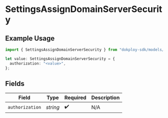 # SettingsAssignDomainServerSecurity

## Example Usage

```typescript
import { SettingsAssignDomainServerSecurity } from "dokploy-sdk/models/operations";

let value: SettingsAssignDomainServerSecurity = {
  authorization: "<value>",
};
```

## Fields

| Field              | Type               | Required           | Description        |
| ------------------ | ------------------ | ------------------ | ------------------ |
| `authorization`    | *string*           | :heavy_check_mark: | N/A                |